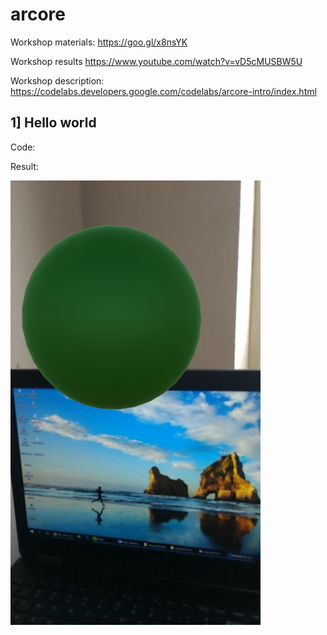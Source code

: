 # arcore

Workshop materials: https://goo.gl/x8nsYK

Workshop results https://www.youtube.com/watch?v=vD5cMUSBW5U

Workshop description: https://codelabs.developers.google.com/codelabs/arcore-intro/index.html

## 1] Hello world

Code: 

Result: 

<img src="hello_world.jpg">
